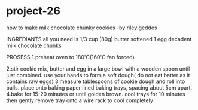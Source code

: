 # project-26
how to make milk chocolate chunky cookies
-by riley geddes

INGREDIANTS
all you need is 1/3 cup (80g) butter softened
1 egg
decadent milk chocolate chunks



PROSESS
1.preheat oven to 180'C(160'C fan forced)

2.stir cookie mix, butter and egg in a large bowl with a wooden spoon until just combined. use your hands to form a soft dough( do not eat batter as it contains raw eggs)
3.measure tablespoons of cookie dough and roll into balls. place onto baking paper lined baking trays, spacing about 5cm apart.
4.bake for 15-20 minutes or until golden brown. cool trays for 10 minutes then gently remove tray onto a wire rack to cool completely